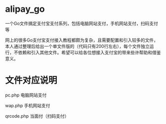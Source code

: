# alipay_go
一个Go文件搞定支付宝支付系列，包括电脑网站支付，手机网站支付，扫码支付等

网上的很多Go支付宝支付接入教程都颇为复杂，且需要配置和引入较多的文件，本人通过整理后给出一个单文件版的（代码只有200行左右），每个文件独立运行，不依赖和引入其他文件。希望可以给各位想接入支付宝的带来些许帮助和借鉴意义。


# 文件对应说明
pc.php 电脑网站支付

wap.php   手机网站支付

qrcode.php   当面付（扫码支付）

